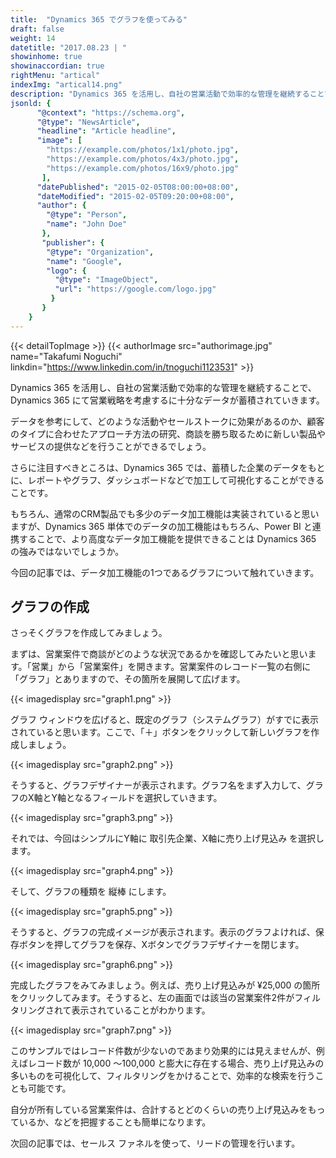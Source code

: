 ```yaml
---
title:  "Dynamics 365 でグラフを使ってみる"
draft: false
weight: 14
datetitle: "2017.08.23 | "
showinhome: true
showinaccordian: true
rightMenu: "artical"
indexImg: "artical14.png"
description: "Dynamics 365 を活用し、自社の営業活動で効率的な管理を継続することで、Dynamics 365 にて営業戦略を考慮するに十分なデータが蓄積されていきます。"
jsonld: {
      "@context": "https://schema.org",
      "@type": "NewsArticle",
      "headline": "Article headline",
      "image": [
        "https://example.com/photos/1x1/photo.jpg",
        "https://example.com/photos/4x3/photo.jpg",
        "https://example.com/photos/16x9/photo.jpg"
       ],
      "datePublished": "2015-02-05T08:00:00+08:00",
      "dateModified": "2015-02-05T09:20:00+08:00",
      "author": {
        "@type": "Person",
        "name": "John Doe"
       },
       "publisher": {
        "@type": "Organization",
        "name": "Google",
        "logo": {
          "@type": "ImageObject",
          "url": "https://google.com/logo.jpg"
         }
       }
    }
---
```

{{< detailTopImage >}}
{{< authorImage src="authorimage.jpg" name="Takafumi Noguchi" linkdin="https://www.linkedin.com/in/tnoguchi1123531" >}}
<!-- Intro  -->
Dynamics 365 を活用し、自社の営業活動で効率的な管理を継続することで、Dynamics 365 にて営業戦略を考慮するに十分なデータが蓄積されていきます。

データを参考にして、どのような活動やセールストークに効果があるのか、顧客のタイプに合わせたアプローチ方法の研究、商談を勝ち取るために新しい製品やサービスの提供などを行うことができるでしょう。

さらに注目すべきところは、Dynamics 365 では、蓄積した企業のデータをもとに、レポートやグラフ、ダッシュボードなどで加工して可視化することができることです。

もちろん、通常のCRM製品でも多少のデータ加工機能は実装されていると思いますが、Dynamics 365 単体でのデータの加工機能はもちろん、Power BI と連携することで、より高度なデータ加工機能を提供できることは Dynamics 365 の強みではないでしょうか。

今回の記事では、データ加工機能の1つであるグラフについて触れていきます。

## グラフの作成
さっそくグラフを作成してみましょう。

まずは、営業案件で商談がどのような状況であるかを確認してみたいと思います。「営業」から「営業案件」を開きます。営業案件のレコード一覧の右側に「グラフ」とありますので、その箇所を展開して広げます。
<!-- Image= graph1.png -->
{{< imagedisplay src="graph1.png" >}}

グラフ ウィンドウを広げると、既定のグラフ（システムグラフ）がすでに表示されていると思います。ここで、「＋」ボタンをクリックして新しいグラフを作成しましょう。
<!-- Image= graph2.png -->
{{< imagedisplay src="graph2.png" >}}

そうすると、グラフデザイナーが表示されます。グラフ名をまず入力して、グラフのX軸とY軸となるフィールドを選択していきます。
<!-- Image= graph3.png -->
{{< imagedisplay src="graph3.png" >}}

それでは、今回はシンプルにY軸に 取引先企業、X軸に売り上げ見込み を選択します。
<!-- Image= graph4.png -->
{{< imagedisplay src="graph4.png" >}}

そして、グラフの種類を 縦棒 にします。
<!-- Image= graph5.png -->
{{< imagedisplay src="graph5.png" >}}

そうすると、グラフの完成イメージが表示されます。表示のグラフよければ、保存ボタンを押してグラフを保存、Xボタンでグラフデザイナーを閉じます。
<!-- Image= graph6.png -->
{{< imagedisplay src="graph6.png" >}}

完成したグラフをみてみましょう。例えば、売り上げ見込みが ¥25,000 の箇所をクリックしてみます。そうすると、左の画面では該当の営業案件2件がフィルタリングされて表示されていることがわかります。
<!-- Image= graph7.png -->
{{< imagedisplay src="graph7.png" >}}

このサンプルではレコード件数が少ないのであまり効果的には見えませんが、例えばレコード数が 10,000 ～100,000 と膨大に存在する場合、売り上げ見込みの多いものを可視化して、フィルタリングをかけることで、効率的な検索を行うことも可能です。

自分が所有している営業案件は、合計するとどのくらいの売り上げ見込みをもっているか、などを把握することも簡単になります。

次回の記事では、セールス ファネルを使って、リードの管理を行います。